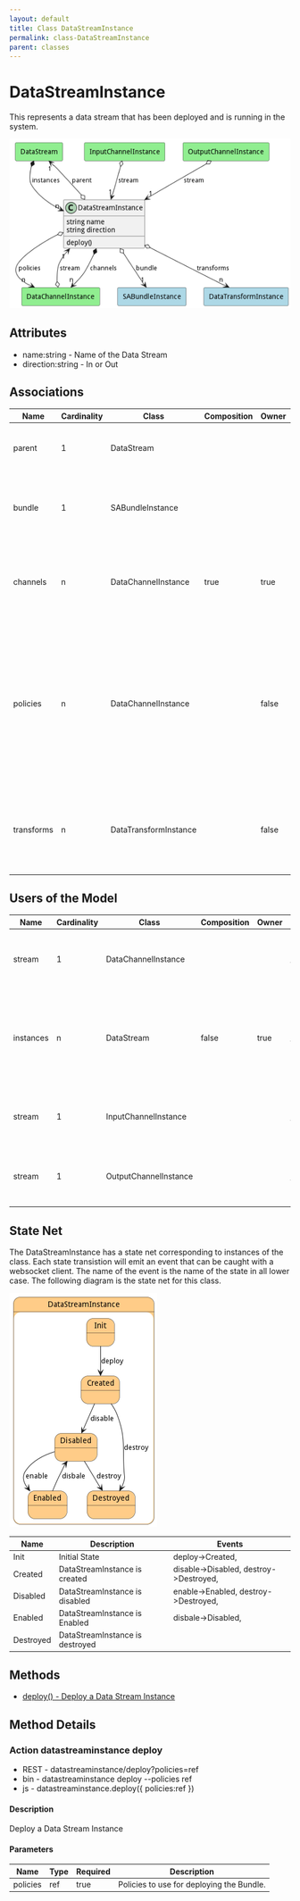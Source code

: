 ```yaml
---
layout: default
title: Class DataStreamInstance
permalink: class-DataStreamInstance
parent: classes
---
```


# DataStreamInstance

This represents a data stream that has been deployed and is running in the system.

![Logical Diagram](./logical.png)

## Attributes

* name:string - Name of the Data Stream
* direction:string - In or Out


## Associations

| Name | Cardinality | Class | Composition | Owner | Description |
| --- | --- | --- | --- | --- | --- |
| parent | 1 | DataStream |  |  | This is the parent of the data stream instance. |
| bundle | 1 | SABundleInstance |  |  | This is the Bundle instance that the data stream instance is connected. |
| channels | n | DataChannelInstance | true | true | This is the collection of channel instances that are attached to this data stream |
| policies | n | DataChannelInstance |  | false | This is the list of policies that are controlling the channels of the stream. They can come from the DataStream, the Resource, or the system overall. |
| transforms | n | DataTransformInstance |  | false | These are the transforms to run on the stream before it goes to the output streams. |


## Users of the Model

| Name | Cardinality | Class | Composition | Owner | Description |
| --- | --- | --- | --- | --- | --- |
| stream | 1 | DataChannelInstance |  |  | This is the stream instance that is running the channel |
| instances | n | DataStream | false | true | This is the collection of deployed data streams in the system of this specific data stream. |
| stream | 1 | InputChannelInstance |  |  | This is the stream instance that is running the channel |
| stream | 1 | OutputChannelInstance |  |  | This is the stream instance that is running the channel |



## State Net
The DataStreamInstance has a state net corresponding to instances of the class. Each state transistion will emit an 
event that can be caught with a websocket client. The name of the event is the name of the state in all lower case.
The following diagram is the state net for this class.

![State Net Diagram](./statenet.png)

| Name | Description | Events |
| --- | --- | --- |
| Init | Initial State | deploy-&gt;Created,  |
| Created | DataStreamInstance is created | disable-&gt;Disabled, destroy-&gt;Destroyed,  |
| Disabled | DataStreamInstance is disabled | enable-&gt;Enabled, destroy-&gt;Destroyed,  |
| Enabled | DataStreamInstance is Enabled | disbale-&gt;Disabled,  |
| Destroyed | DataStreamInstance is destroyed |  |



## Methods

* [deploy() - Deploy a Data Stream Instance](#action-deploy)


<h2>Method Details</h2>
    
### Action datastreaminstance deploy



* REST - datastreaminstance/deploy?policies=ref
* bin - datastreaminstance deploy --policies ref
* js - datastreaminstance.deploy({ policies:ref })

#### Description
Deploy a Data Stream Instance


#### Parameters
| Name | Type | Required | Description |
|---|---|---|---|
| policies | ref |true | Policies to use for deploying the Bundle. |





